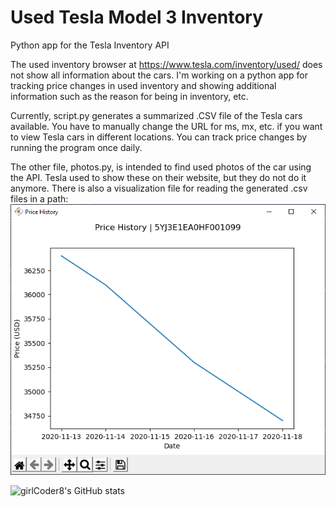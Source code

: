 # Used Tesla Model 3 Inventory

Python app for the Tesla Inventory API

The used inventory browser at https://www.tesla.com/inventory/used/ does not show all information about the cars.
I'm working on a python app for tracking price changes in used inventory and showing additional information such as the reason for being in inventory, etc.

Currently, script.py generates a summarized .CSV file of the Tesla cars available. You have to manually change the URL for ms, mx, etc. if you want to view Tesla cars in different locations.
You can track price changes by running the program once daily.

The other file, photos.py, is intended to find used photos of the car using the API. Tesla used to show these on their website, but they do not do it anymore.
There is also a visualization file for reading the generated .csv files in a path:
![img.png](img.png)

![girlCoder8's GitHub stats](https://github-readme-stats.vercel.app/api?username=girlCoder8&show_icons=true&theme=tokyonight)

